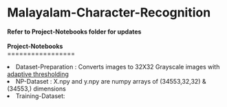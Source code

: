 # Malayalam-Character-Recognition

<b>Refer to Project-Notebooks folder for updates</b>
<br><br>
<b>Project-Notebooks</b>
<br>=================
<br>
<li>Dataset-Preparation : Converts images to 32X32 Grayscale images with <a href="https://docs.opencv.org/trunk/d7/d4d/tutorial_py_thresholding.html">adaptive thresholding</a></li>
<li>NP-Dataset : X.npy and y.npy are numpy arrays of (34553,32,32) & (34553,) dimensions</li>
<li>Training-Dataset: </li>
